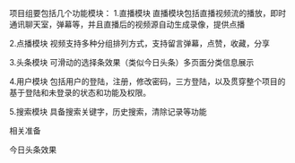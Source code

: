 项目组要包括几个功能模块：
1.直播模块
直播模块包括直播视频流的播放，即时通讯聊天室，弹幕等，并且直播后的视频源自动生成录像，提供点播

2.点播模块
视频支持多种分组排列方式，支持留言弹幕，点赞，收藏，分享

3.头条模块
可滑动的选择条效果（类似今日头条）多页面分类信息展示

4.用户模块
包括用户的登陆，注册，修改密码，三方登陆，以及贯穿整个项目的基于登陆和未登录的状态和功能及权限。

5.搜索模块
具备搜索关键字，历史搜索，清除记录等功能

相关准备

今日头条效果
